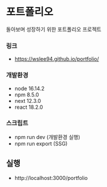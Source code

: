# 포트폴리오
돌아보며 성장하기 위한 포트폴리오 프로젝트

### 링크
- https://wslee94.github.io/portfolio/

### 개발환경
- node 16.14.2
- npm 8.5.0
- next 12.3.0
- react 18.2.0

### 스크립트
- npm run dev (개발환경 실행)
- npm run export (SSG)

## 실행
- http://localhost:3000/portfolio